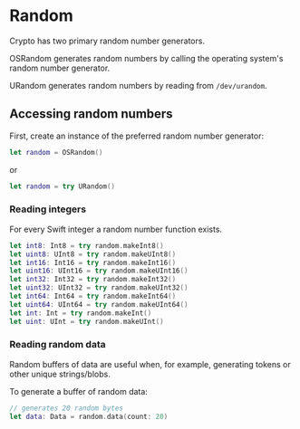 # Random

Crypto has two primary random number generators.

OSRandom generates random numbers by calling the operating system's random number generator.

URandom generates random numbers by reading from `/dev/urandom`.

## Accessing random numbers

First, create an instance of the preferred random number generator:

```swift
let random = OSRandom()
```

or

```swift
let random = try URandom()
```

### Reading integers

For every Swift integer a random number function exists.

```swift
let int8: Int8 = try random.makeInt8()
let uint8: UInt8 = try random.makeUInt8()
let int16: Int16 = try random.makeInt16()
let uint16: UInt16 = try random.makeUInt16()
let int32: Int32 = try random.makeInt32()
let uint32: UInt32 = try random.makeUInt32()
let int64: Int64 = try random.makeInt64()
let uint64: UInt64 = try random.makeUInt64()
let int: Int = try random.makeInt()
let uint: UInt = try random.makeUInt()
```

### Reading random data

Random buffers of data are useful when, for example, generating tokens or other unique strings/blobs.

To generate a buffer of random data:

```swift
// generates 20 random bytes
let data: Data = random.data(count: 20)
```
